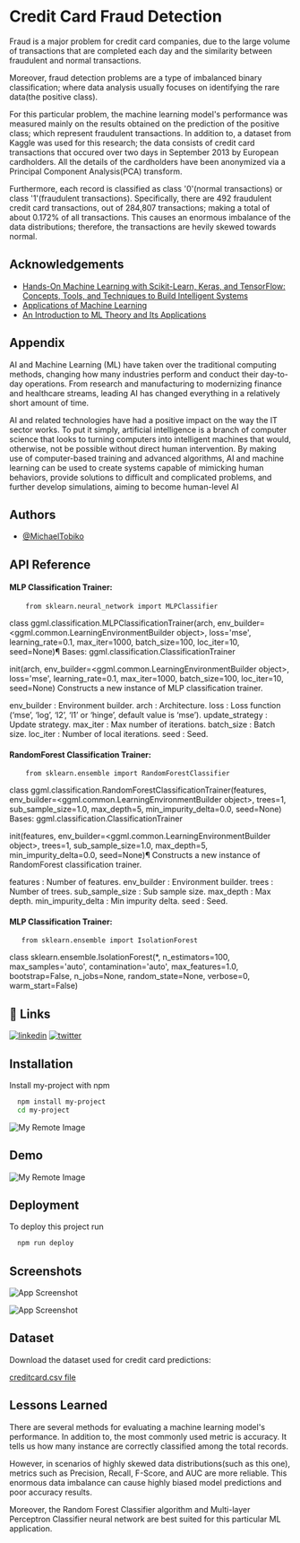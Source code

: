 
# Credit Card Fraud Detection

Fraud is a major problem for credit card companies, due to the large volume of transactions that are completed each day and the similarity between fraudulent and normal transactions.

Moreover, fraud detection problems are a type of imbalanced binary classification; where data analysis usually focuses on identifying the rare data(the positive class).

For this particular problem, the machine learning model's performance was measured mainly on the results obtained on the prediction of the positive class; which represent fraudulent transactions. In addition to, a dataset from Kaggle was used for this research; the data consists of credit card transactions that occured over two days in September 2013 by European cardholders. All the details of the cardholders have been anonymized via a Principal Component Analysis(PCA) transform.

Furthermore, each record is classified as class '0'(normal transactions) or class '1'(fraudulent transactions). Specifically, there are 492 fraudulent credit card transactions, out of 284,807 transactions; making a total of about 0.172% of all transactions. This causes an enormous imbalance of the data distributions; therefore, the transactions are hevily skewed towards normal.



## Acknowledgements

 - [Hands-On Machine Learning with Scikit-Learn, Keras, and TensorFlow: Concepts, Tools, and Techniques to Build Intelligent Systems](https://www.oreilly.com/library/view/hands-on-machine-learning/9781492032632/)
 - [Applications of Machine Learning](https://www.javatpoint.com/applications-of-machine-learning)
 - [An Introduction to ML Theory and Its Applications](https://www.toptal.com/machine-learning/machine-learning-theory-an-introductory-primer)


## Appendix

AI and Machine Learning (ML) have taken over the traditional computing methods, changing how many industries perform and conduct their day-to-day operations. From research and manufacturing to modernizing finance and healthcare streams, leading AI has changed everything in a relatively short amount of time.

AI and related technologies have had a positive impact on the way the IT sector works. To put it simply, artificial intelligence is a branch of computer science that looks to turning computers into intelligent machines that would, otherwise, not be possible without direct human intervention. By making use of computer-based training and advanced algorithms, AI and machine learning can be used to create systems capable of mimicking human behaviors, provide solutions to difficult and complicated problems, and further develop simulations, aiming to become human-level AI


## Authors

- [@MichaelTobiko](https://github.com/miketobz)


## API Reference

#### MLP Classification Trainer:

```http
    from sklearn.neural_network import MLPClassifier
```

class ggml.classification.MLPClassificationTrainer(arch, env_builder=<ggml.common.LearningEnvironmentBuilder object>, loss='mse', learning_rate=0.1, max_iter=1000, batch_size=100, loc_iter=10, seed=None)¶ Bases: ggml.classification.ClassificationTrainer

init(arch, env_builder=<ggml.common.LearningEnvironmentBuilder object>, loss='mse', learning_rate=0.1, max_iter=1000, batch_size=100, loc_iter=10, seed=None) Constructs a new instance of MLP classification trainer.

env_builder : Environment builder. arch : Architecture. loss : Loss function (‘mse’, ‘log’, ‘l2’, ‘l1’ or ‘hinge’, default value is ‘mse’). update_strategy : Update strategy. max_iter : Max number of iterations. batch_size : Batch size. loc_iter : Number of local iterations. seed : Seed.

#### RandomForest Classification Trainer:

```http
    from sklearn.ensemble import RandomForestClassifier
```

class ggml.classification.RandomForestClassificationTrainer(features, env_builder=<ggml.common.LearningEnvironmentBuilder object>, trees=1, sub_sample_size=1.0, max_depth=5, min_impurity_delta=0.0, seed=None) Bases: ggml.classification.ClassificationTrainer

init(features, env_builder=<ggml.common.LearningEnvironmentBuilder object>, trees=1, sub_sample_size=1.0, max_depth=5, min_impurity_delta=0.0, seed=None)¶ Constructs a new instance of RandomForest classification trainer.

features : Number of features. env_builder : Environment builder. trees : Number of trees. sub_sample_size : Sub sample size. max_depth : Max depth. min_impurity_delta : Min impurity delta. seed : Seed.

#### MLP Classification Trainer:

```http
   from sklearn.ensemble import IsolationForest
```
class sklearn.ensemble.IsolationForest(*, n_estimators=100, max_samples='auto', contamination='auto', max_features=1.0, bootstrap=False, n_jobs=None, random_state=None, verbose=0, warm_start=False)
## 🔗 Links

[![linkedin](https://img.shields.io/badge/linkedin-0A66C2?style=for-the-badge&logo=linkedin&logoColor=white)](https://www.linkedin.com/in/michael-tobiko-1563a693/)
[![twitter](https://img.shields.io/badge/twitter-1DA1F2?style=for-the-badge&logo=twitter&logoColor=white)](https://twitter.com/MichaelTobiko)


## Installation

Install my-project with npm

```bash
  npm install my-project
  cd my-project
```
![My Remote Image](https://media.istockphoto.com/photos/future-artificial-intelligence-robot-and-cyborg-picture-id1202870693?k=20&m=1202870693&s=612x612&w=0&h=ZWTxxd24vbR_8OUO-uyYVd0gvEHNTNPjSb3AkZVzgPs=)

## Demo

![My Remote Image](https://miro.medium.com/proxy/1*mTTmfdMcFlPtyu8__vRHOQ.gif)

## Deployment

To deploy this project run

```bash
  npm run deploy
```


## Screenshots

![App Screenshot](https://media.istockphoto.com/photos/machine-learning-abstract-background-image-picture-id1131890380?k=20&m=1131890380&s=612x612&w=0&h=8HNp95L-fQwJsjUzNQdUVWuOvBQTHpk5cWhDGEAb8lI=)

![App Screenshot](https://assets-global.website-files.com/5eb9845c0972c01cdaec8415/61f1a26341523ccb12097c67_supervised-learning.gif)


## Dataset

Download the dataset used for credit card predictions:

[creditcard.csv file](https://www.kaggle.com/datasets/mlg-ulb/creditcardfraud/download?datasetVersionNumber=3)


## Lessons Learned

There are several methods for evaluating a machine learning model's performance. In addition to, the most commonly used metric is accuracy. It tells us how many instance are correctly classified among the total records.

However, in scenarios of highly skewed data distributions(such as this one), metrics such as Precision, Recall, F-Score, and AUC are more reliable. This enormous data imbalance can cause highly biased model predictions and poor accuracy results.

Moreover, the Random Forest Classifier algorithm and Multi-layer Perceptron Classifier neural network are best suited for this particular ML application.
